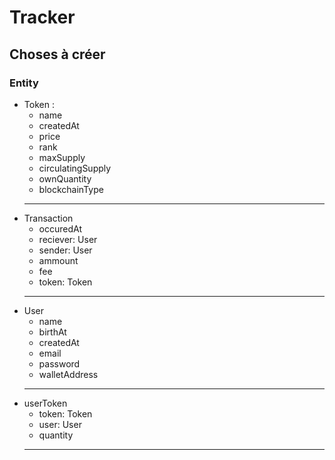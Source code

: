 # Tracker
## Choses à créer
### Entity
- Token :
    - name
    - createdAt
    - price
    - rank
    - maxSupply
    - circulatingSupply
    - ownQuantity
    - blockchainType
    ---
- Transaction
    - occuredAt
    - reciever: User
    - sender: User
    - ammount
    - fee
    - token: Token
    ---
- User
    - name
    - birthAt
    - createdAt
    - email
    - password
    - walletAddress
    ---
- userToken
    - token: Token
    - user: User
    - quantity
    ---

